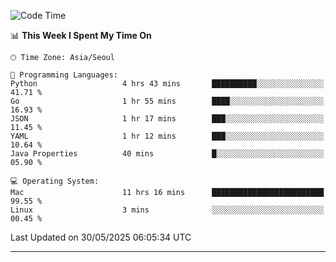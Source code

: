 <!---
[![JS's LinkedIn](https://img.shields.io/badge/LinkedIn-blue?style=for-the-badge&logo=linkedin)](https://www.linkedin.com/in/jaeseung-lee-5a2a32139/) 
[![JS's Notion](https://img.shields.io/badge/Notion-black?style=for-the-badge&logo=notion)](https://bit.ly/ljswiki1) <br><br>
-->
<!-- ![JS's GitHub stats](https://github-readme-stats-lemon-five.vercel.app/api?username=tkxkd0159&hide=contribs,prs,stars,issues&show_icons=true&theme=react&include_all_commits=true)   -->
<!-- ![Top Langs](https://github-readme-stats-lemon-five.vercel.app/api/top-langs/?username=tkxkd0159&layout=compact&hide=jupyter%20notebook,scss,html,css&langs_count=10)  -->


<!--START_SECTION:waka-->
![Code Time](http://img.shields.io/badge/Code%20Time-3%2C711%20hrs%2039%20mins-blue)

📊 **This Week I Spent My Time On** 

```text
🕑︎ Time Zone: Asia/Seoul

💬 Programming Languages: 
Python                   4 hrs 43 mins       ██████████░░░░░░░░░░░░░░░   41.71 % 
Go                       1 hr 55 mins        ████░░░░░░░░░░░░░░░░░░░░░   16.93 % 
JSON                     1 hr 17 mins        ███░░░░░░░░░░░░░░░░░░░░░░   11.45 % 
YAML                     1 hr 12 mins        ███░░░░░░░░░░░░░░░░░░░░░░   10.64 % 
Java Properties          40 mins             █░░░░░░░░░░░░░░░░░░░░░░░░   05.90 % 

💻 Operating System: 
Mac                      11 hrs 16 mins      █████████████████████████   99.55 % 
Linux                    3 mins              ░░░░░░░░░░░░░░░░░░░░░░░░░   00.45 % 
```


 Last Updated on 30/05/2025 06:05:34 UTC
<!--END_SECTION:waka-->

---
<!---
<a href="https://github.com/tkxkd0159/books">
  <img align="center" src="https://github-readme-stats-lemon-five.vercel.app/api/pin/?username=tkxkd0159&repo=books&theme=react" />
</a>
-->

<!---
- 🔭 I’m currently working on ...
- 🌱 I’m currently learning blockchain and distributed network
- 👯 I’m looking to collaborate on ...
- 🤔 I’m looking for help with ...
- 💬 Ask me about ...
- 📫 How to reach me: ...
- 😄 Pronouns: ...
- ⚡ Fun fact: ...
-->
